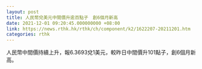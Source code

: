 ```yaml
---
layout: post
title: 人民幣兌美元中間價升逾百點子　創6個月新高
date: 2021-12-01 09:20:45.000000000 +08:00
link: https://news.rthk.hk/rthk/ch/component/k2/1622207-20211201.htm
categories: rthk
---
```


人民幣中間價持續上升，報6.3693兌1美元，較昨日中間價升101點子，創6個月新高。
